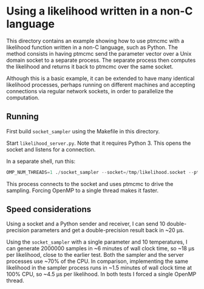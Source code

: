 Using a likelihood written in a non-C language
==============================================

This directory contains an example showing how to use ptmcmc with a likelihood
function written in a non-C language, such as Python. The method consists in
having ptmcmc send the parameter vector over a Unix domain socket to a separate
process. The separate process then computes the likelihood and returns it back
to ptmcmc over the same socket.

Although this is a basic example, it can be extended to have many identical
likelihood processes, perhaps running on different machines and accepting
connections via regular network sockets, in order to parallelize the
computation.


Running
-------

First build `socket_sampler` using the Makefile in this directory.

Start `likelihood_server.py`. Note that it requires Python 3.
This opens the socket and listens for a connection.

In a separate shell, run this:
```python
OMP_NUM_THREADS=1 ./socket_sampler --socket=/tmp/likelihood.socket --pt=10 --nsteps=200000
```
This process connects to the socket and uses ptmcmc to drive the sampling.
Forcing OpenMP to a single thread makes it faster.


Speed considerations
--------------------

Using a socket and a Python sender and receiver, I can send 10 double-precision
parameters and get a double-precision result back in ~20 μs.

Using the `socket_sampler` with a single parameter and 10 temperatures, I can
generate 2000000 samples in ~6 minutes of wall clock time, so ~18 μs per
likelihood, close to the earlier test.  Both the sampler and the server
processes use ~70% of the CPU.  In comparison, implementing the same likelihood
in the sampler process runs in ~1.5 minutes of wall clock time at 100% CPU, so
~4.5 μs per likelihood. In both tests I forced a single OpenMP thread.
